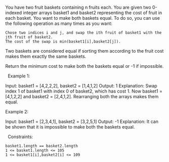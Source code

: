 You have two fruit baskets containing n fruits each. You are given two 0-indexed integer arrays basket1 and basket2 representing the cost of fruit in each basket. You want to make both baskets equal. To do so, you can use the following operation as many times as you want:


	Chose two indices i and j, and swap the ith fruit of basket1 with the jth fruit of basket2.
	The cost of the swap is min(basket1[i],basket2[j]).


Two baskets are considered equal if sorting them according to the fruit cost makes them exactly the same baskets.

Return the minimum cost to make both the baskets equal or -1 if impossible.

 
Example 1:

Input: basket1 = [4,2,2,2], basket2 = [1,4,1,2]
Output: 1
Explanation: Swap index 1 of basket1 with index 0 of basket2, which has cost 1. Now basket1 = [4,1,2,2] and basket2 = [2,4,1,2]. Rearranging both the arrays makes them equal.


Example 2:

Input: basket1 = [2,3,4,1], basket2 = [3,2,5,1]
Output: -1
Explanation: It can be shown that it is impossible to make both the baskets equal.


 
Constraints:


	basket1.length == basket2.length
	1 <= basket1.length <= 105
	1 <= basket1[i],basket2[i] <= 109

